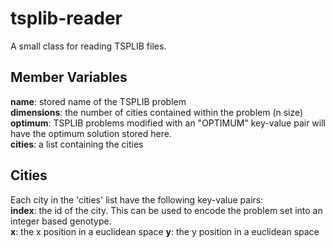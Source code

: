 # tsplib-reader
A small class for reading TSPLIB files. 


## Member Variables
**name**: stored name of the TSPLIB problem    
**dimensions**: the number of cities contained within the problem (n size)  
**optimum**: TSPLIB problems modified with an "OPTIMUM" key-value pair will have the optimum solution stored here.  
**cities**: a list containing the cities  

## Cities
Each city in the 'cities' list have the following key-value pairs:  
**index**: the id of the city. This can be used to encode the problem set into an integer based genotype.  
**x**: the x position in a euclidean space
**y**: the y position in a euclidean space